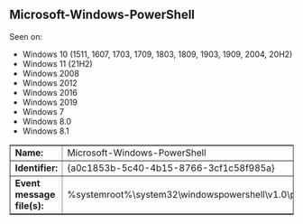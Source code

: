 ## Microsoft-Windows-PowerShell

Seen on:
* Windows 10 (1511, 1607, 1703, 1709, 1803, 1809, 1903, 1909, 2004, 20H2)
* Windows 11 (21H2)
* Windows 2008
* Windows 2012
* Windows 2016
* Windows 2019
* Windows 7
* Windows 8.0
* Windows 8.1

<table border="1" class="docutils">
  <tbody>
    <tr>
      <td><b>Name:</b></td>
      <td>Microsoft-Windows-PowerShell</td>
    </tr>
    <tr>
      <td><b>Identifier:</b></td>
      <td>{a0c1853b-5c40-4b15-8766-3cf1c58f985a}</td>
    </tr>
    <tr>
      <td><b>Event message file(s):</b></td>
      <td>%systemroot%\system32\windowspowershell\v1.0\psevents.dll</td>
    </tr>
  </tbody>
</table>

&nbsp;

